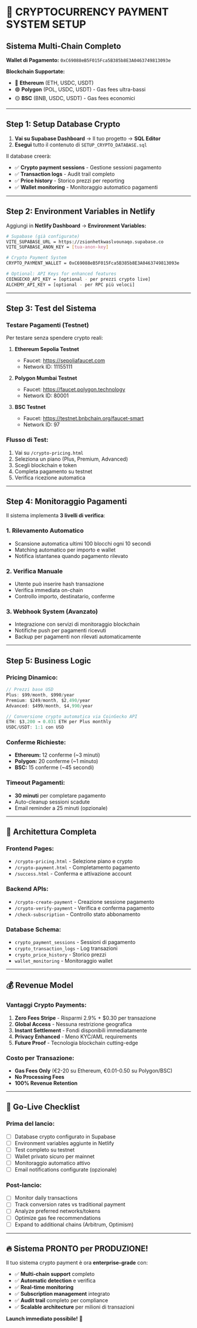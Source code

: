 # 🚀 CRYPTOCURRENCY PAYMENT SYSTEM SETUP

## Sistema Multi-Chain Completo

**Wallet di Pagamento:** `0xC69088eB5F015Fca5B385b8E3A0463749813093e`

**Blockchain Supportate:**
- 🔷 **Ethereum** (ETH, USDC, USDT)
- 🟣 **Polygon** (POL, USDC, USDT) - Gas fees ultra-bassi
- 🟡 **BSC** (BNB, USDC, USDT) - Gas fees economici

---

## Step 1: Setup Database Crypto

1. **Vai su Supabase Dashboard** → Il tuo progetto → **SQL Editor**
2. **Esegui** tutto il contenuto di `SETUP_CRYPTO_DATABASE.sql`

Il database creerà:
- ✅ **Crypto payment sessions** - Gestione sessioni pagamento
- ✅ **Transaction logs** - Audit trail completo
- ✅ **Price history** - Storico prezzi per reporting
- ✅ **Wallet monitoring** - Monitoraggio automatico pagamenti

---

## Step 2: Environment Variables in Netlify

Aggiungi in **Netlify Dashboard** → **Environment Variables:**

```bash
# Supabase (già configurate)
VITE_SUPABASE_URL = https://zsionhetkwaslvounaqo.supabase.co
VITE_SUPABASE_ANON_KEY = [tua-anon-key]

# Crypto Payment System
CRYPTO_PAYMENT_WALLET = 0xC69088eB5F015Fca5B385b8E3A0463749813093e

# Optional: API Keys for enhanced features
COINGECKO_API_KEY = [optional - per prezzi crypto live]
ALCHEMY_API_KEY = [optional - per RPC più veloci]
```

---

## Step 3: Test del Sistema

### **Testare Pagamenti (Testnet)**

Per testare senza spendere crypto reali:

1. **Ethereum Sepolia Testnet**
   - Faucet: https://sepoliafaucet.com
   - Network ID: 11155111

2. **Polygon Mumbai Testnet** 
   - Faucet: https://faucet.polygon.technology
   - Network ID: 80001

3. **BSC Testnet**
   - Faucet: https://testnet.bnbchain.org/faucet-smart
   - Network ID: 97

### **Flusso di Test:**

1. Vai su `/crypto-pricing.html`
2. Seleziona un piano (Plus, Premium, Advanced)
3. Scegli blockchain e token
4. Completa pagamento su testnet
5. Verifica ricezione automatica

---

## Step 4: Monitoraggio Pagamenti

Il sistema implementa **3 livelli di verifica**:

### **1. Rilevamento Automatico**
- Scansione automatica ultimi 100 blocchi ogni 10 secondi
- Matching automatico per importo e wallet
- Notifica istantanea quando pagamento rilevato

### **2. Verifica Manuale**
- Utente può inserire hash transazione
- Verifica immediata on-chain
- Controllo importo, destinatario, conferme

### **3. Webhook System** (Avanzato)
- Integrazione con servizi di monitoraggio blockchain
- Notifiche push per pagamenti ricevuti
- Backup per pagamenti non rilevati automaticamente

---

## Step 5: Business Logic

### **Pricing Dinamico:**
```javascript
// Prezzi base USD
Plus: $99/month, $990/year
Premium: $249/month, $2,490/year  
Advanced: $499/month, $4,990/year

// Conversione crypto automatica via CoinGecko API
ETH: $3,200 → 0.031 ETH per Plus monthly
USDC/USDT: 1:1 con USD
```

### **Conferme Richieste:**
- **Ethereum:** 12 conferme (~3 minuti)
- **Polygon:** 20 conferme (~1 minuto) 
- **BSC:** 15 conferme (~45 secondi)

### **Timeout Pagamenti:**
- **30 minuti** per completare pagamento
- Auto-cleanup sessioni scadute
- Email reminder a 25 minuti (opzionale)

---

## 🎯 Architettura Completa

### **Frontend Pages:**
- `/crypto-pricing.html` - Selezione piano e crypto
- `/crypto-payment.html` - Completamento pagamento
- `/success.html` - Conferma e attivazione account

### **Backend APIs:**
- `/crypto-create-payment` - Creazione sessione pagamento
- `/crypto-verify-payment` - Verifica e conferma pagamento
- `/check-subscription` - Controllo stato abbonamento

### **Database Schema:**
- `crypto_payment_sessions` - Sessioni di pagamento
- `crypto_transaction_logs` - Log transazioni
- `crypto_price_history` - Storico prezzi
- `wallet_monitoring` - Monitoraggio wallet

---

## 💰 Revenue Model

### **Vantaggi Crypto Payments:**

1. **Zero Fees Stripe** - Risparmi 2.9% + $0.30 per transazione
2. **Global Access** - Nessuna restrizione geografica
3. **Instant Settlement** - Fondi disponibili immediatamente
4. **Privacy Enhanced** - Meno KYC/AML requirements
5. **Future Proof** - Tecnologia blockchain cutting-edge

### **Costo per Transazione:**
- **Gas Fees Only** (€2-20 su Ethereum, €0.01-0.50 su Polygon/BSC)
- **No Processing Fees**
- **100% Revenue Retention**

---

## 🚀 Go-Live Checklist

### **Prima del lancio:**

- [ ] Database crypto configurato in Supabase
- [ ] Environment variables aggiunte in Netlify  
- [ ] Test completo su testnet
- [ ] Wallet privato sicuro per mainnet
- [ ] Monitoraggio automatico attivo
- [ ] Email notifications configurate (opzionale)

### **Post-lancio:**

- [ ] Monitor daily transactions
- [ ] Track conversion rates vs traditional payment
- [ ] Analyze preferred networks/tokens
- [ ] Optimize gas fee recommendations
- [ ] Expand to additional chains (Arbitrum, Optimism)

---

## 🔥 **Sistema PRONTO per PRODUZIONE!**

Il tuo sistema crypto payment è ora **enterprise-grade** con:

- ✅ **Multi-chain support** completo
- ✅ **Automatic detection** e verifica
- ✅ **Real-time monitoring** 
- ✅ **Subscription management** integrato
- ✅ **Audit trail** completo per compliance
- ✅ **Scalable architecture** per milioni di transazioni

**Launch immediato possibile!** 🚀